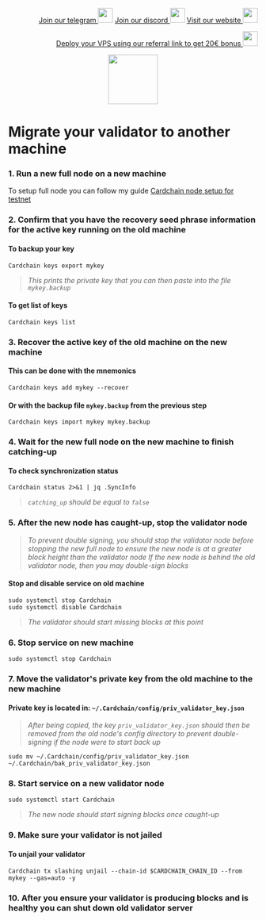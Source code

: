 <p style="font-size:14px" align="right">
<a href="https://t.me/kjnotes" target="_blank">Join our telegram <img src="https://user-images.githubusercontent.com/50621007/183283867-56b4d69f-bc6e-4939-b00a-72aa019d1aea.png" width="30"/></a>
<a href="https://discord.gg/QmGfDKrA" target="_blank">Join our discord <img src="https://user-images.githubusercontent.com/50621007/176236430-53b0f4de-41ff-41f7-92a1-4233890a90c8.png" width="30"/></a>
<a href="https://kjnodes.com/" target="_blank">Visit our website <img src="https://user-images.githubusercontent.com/50621007/168689709-7e537ca6-b6b8-4adc-9bd0-186ea4ea4aed.png" width="30"/></a>
</p>

<p style="font-size:14px" align="right">
<a href="https://hetzner.cloud/?ref=y8pQKS2nNy7i" target="_blank">Deploy your VPS using our referral link to get 20€ bonus <img src="https://user-images.githubusercontent.com/50621007/174612278-11716b2a-d662-487e-8085-3686278dd869.png" width="30"/></a>
</p>

<p align="center">
  <img height="100" height="auto" src="https://user-images.githubusercontent.com/50621007/178371956-ec2a172b-0fe8-4e13-b3a9-0d6cdc6fcd48.png">
</p>

# Migrate your validator to another machine

### 1. Run a new full node on a new machine
To setup full node you can follow my guide [Cardchain node setup for testnet](https://github.com/kj89/testnet_manuals/blob/main/cardchain/README.md)

### 2. Confirm that you have the recovery seed phrase information for the active key running on the old machine

#### To backup your key
```
Cardchain keys export mykey
```
> _This prints the private key that you can then paste into the file `mykey.backup`_

#### To get list of keys
```
Cardchain keys list
```

### 3. Recover the active key of the old machine on the new machine

#### This can be done with the mnemonics
```
Cardchain keys add mykey --recover
```

#### Or with the backup file `mykey.backup` from the previous step
```
Cardchain keys import mykey mykey.backup
```

### 4. Wait for the new full node on the new machine to finish catching-up

#### To check synchronization status
```
Cardchain status 2>&1 | jq .SyncInfo
```
> _`catching_up` should be equal to `false`_

### 5. After the new node has caught-up, stop the validator node

> _To prevent double signing, you should stop the validator node before stopping the new full node to ensure the new node is at a greater block height than the validator node_
> _If the new node is behind the old validator node, then you may double-sign blocks_

#### Stop and disable service on old machine
```
sudo systemctl stop Cardchain
sudo systemctl disable Cardchain
```
> _The validator should start missing blocks at this point_

### 6. Stop service on new machine
```
sudo systemctl stop Cardchain
```

### 7. Move the validator's private key from the old machine to the new machine
#### Private key is located in: `~/.Cardchain/config/priv_validator_key.json`

> _After being copied, the key `priv_validator_key.json` should then be removed from the old node's config directory to prevent double-signing if the node were to start back up_
```
sudo mv ~/.Cardchain/config/priv_validator_key.json ~/.Cardchain/bak_priv_validator_key.json
```

### 8. Start service on a new validator node
```
sudo systemctl start Cardchain
```
> _The new node should start signing blocks once caught-up_

### 9. Make sure your validator is not jailed
#### To unjail your validator
```
Cardchain tx slashing unjail --chain-id $CARDCHAIN_CHAIN_ID --from mykey --gas=auto -y
```

### 10. After you ensure your validator is producing blocks and is healthy you can shut down old validator server
